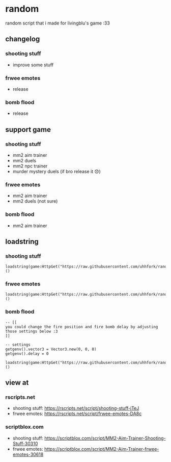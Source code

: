 # random
random script that i made for livingblu's game :33
## changelog
### shooting stuff
- improve some stuff
### frwee emotes
- release
### bomb flood
- release
## support game
### shooting stuff
- mm2 aim trainer
- mm2 duels
- mm2 npc trainer
- murder mystery duels (if bro release it 😞)
### frwee emotes
- mm2 aim trainer
- mm2 duels (not sure)
### bomb flood
- mm2 aim trainer
## loadstring
### shooting stuff
```luau
loadstring(game:HttpGet("https://raw.githubusercontent.com/uhhfork/random/main/what.luau"))()
```
### frwee emotes
```luau
loadstring(game:HttpGet("https://raw.githubusercontent.com/uhhfork/random/main/freerobux.luau"))()
```
### bomb flood
```luau
-- [[
you could change the fire position and fire bomb delay by adjusting those settings below :3
]]

-- settings
getgenv().vector3 = Vector3.new(0, 0, 0)
getgenv().delay = 0

loadstring(game:HttpGet("https://raw.githubusercontent.com/uhhfork/random/main/ifloodyourhousewithbomb.luau"))()
```
## view at
### rscripts.net
- shooting stuff: https://rscripts.net/script/shooting-stuff-jTeJ
- frwee emotes: https://rscripts.net/script/frwee-emotes-DA8c
### scriptblox.com
- shooting stuff: https://scriptblox.com/script/MM2-Aim-Trainer-Shooting-Stuff-30310
- frwee emotes: https://scriptblox.com/script/MM2-Aim-Trainer-frwee-emotes-30618
